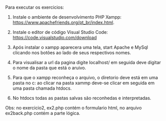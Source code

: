 Para executar  os exercicios:
1. Instale o ambiente de desenvolvimento PHP Xampp: https://www.apachefriends.org/pt_br/index.html.

2. Instale o editor de código Visual Studio Code: https://code.visualstudio.com/download

3. Após instalar o xampp aparecera uma tela, start Apache e MySql clicando nos botões ao lado de seus respectivos nomes.

4. Para visualisar a url da pagina digite localhost/ em seguida deve digitar o nome da pasta que está o aruivo.

5. Para que o xampp reconheça o arquivo, o diretorio deve está em uma pasta no c: ao clicar na pasta xammp deve-se clicar em seguida em uma pasta chamada htdocs.

6. No htdocs todas as pastas salvas são reconhedas e interpretadas.

Obs: no exercicio2, ex2.php contém o formulario html, no arquivo ex2back.php contém a parte lógica.